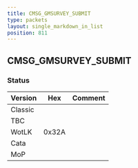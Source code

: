 ```yaml
---
title: CMSG_GMSURVEY_SUBMIT
type: packets
layout: single_markdown_in_list
position: 811
---
```


## CMSG_GMSURVEY_SUBMIT

### Status

Version    | Hex        | Comment
---------- | ---------- | ---------- 
Classic    |            |
TBC        |            |
WotLK      | 0x32A      | 
Cata       |            |
MoP        |            |